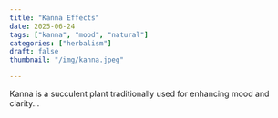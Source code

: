 ```yaml
---
title: "Kanna Effects"
date: 2025-06-24
tags: ["kanna", "mood", "natural"]
categories: ["herbalism"]
draft: false
thumbnail: "/img/kanna.jpeg"

---
```


Kanna is a succulent plant traditionally used for enhancing mood and clarity...
